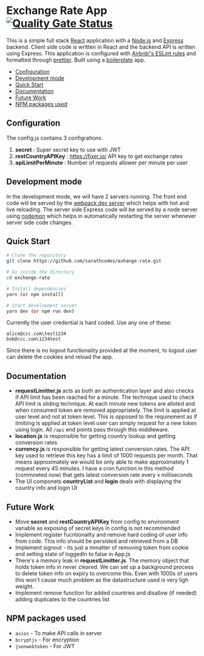 # Exchange Rate App [![Quality Gate Status](https://sonarcloud.io/api/project_badges/measure?project=sarathcodes_sek-exchange-rate&metric=alert_status)](https://sonarcloud.io/summary/new_code?id=sarathcodes_sek-exchange-rate)

This is a simple full stack [React](https://reactjs.org/) application with a [Node.js](https://nodejs.org/en/) and [Express](https://expressjs.com/) backend. Client side code is written in React and the backend API is written using Express. This application is configured with [Airbnb"s ESLint rules](https://github.com/airbnb/javascript) and formatted through [prettier](https://prettier.io/). Built using a [boilerplate](https://github.com/crsandeep/simple-react-full-stack) app. 

- [Configuration](#Configuration)
- [Development mode](#development-mode)
- [Quick Start](#quick-start)
- [Documentation](#documentation)
- [Future Work](#future-work)
- [NPM packages used](#npm-packages-used)

## Configuration

The config.js contains 3 configrations. 
1. **secret** : Super secret key to use with JWT
2. **restCountryAPIKey** : https://fixer.io/ API key to get exchange rates
3. **apiLimitPerMinute** : Number of requests allower per minute per user


## Development mode

In the development mode, we will have 2 servers running. The front end code will be served by the [webpack dev server](https://webpack.js.org/configuration/dev-server/) which helps with hot and live reloading. The server side Express code will be served by a node server using [nodemon](https://nodemon.io/) which helps in automatically restarting the server whenever server side code changes.

## Quick Start

```bash
# Clone the repository
git clone https://github.com/sarathcodes/exhange-rate.git

# Go inside the directory
cd exchange-rate

# Install dependencies
yarn (or npm install)

# Start development server
yarn dev (or npm run dev)
```

Currently the user credential is hard coded. Use any one of these:
```
alice@ccc.com\test1234
bob@ccc.com\1234test
```

Since there is no logout functionality provided at the moment, to logout user can delete the cookies and reload the app.

## Documentation
- **requestLimitter.js** acts as both an authentication layer and also checks if API limit has been reached for a minute. The technique used to check API limit is sliding technique. At each minute new tokens are alloted and when consumed token are removed appropriately. The limit is applied at user level and not at token level. This is opposed to the requirement as if limitiing is applied at token level user can simply request for a new token using login. All `/api` end points pass through this middleware.
- **location.js** is responsible for getting country lookup and getting conversion rates
- **currency.js** is responsible for getting latest conversion rates. The API key used to retrieve this key has a limit of 1000 requests per month. That means approximately we would be only able to make approximately 1 request every 45 minutes. I have a cron function in this method (commneted now) that gets latest conversion rate every x milliseconds
- The UI componets **countryList** and **login** deals with displaying the country info and login UI

## Future Work
- Move **secret** and **restCountryAPIKey** from config to environment variable as exposing of secret keys in config is not recommended
- Implement register fucntionality and remove hard coding of user info from code. This info should be persisted and retrieved from a DB
- Implement signout - its just a mmatter of removing token from cookie and setting state of loggedIn to false in App.js
- There's a memory leak in **requestLimitter.js**. The memory object that holds token info in never cleared. We can set up a background process to delete token info on expiry to overcome this. Even with 1000s of users this won't cause much problem as the datastructure used is very ligh weight.
- Implement remove function for added countries and disallow (if needed) adding duplicates to the countries list

## NPM packages used
- `axios` - To make API calls in server
- `bcryptjs` - For encryption
- `jsonwebtoken` - For JWT
